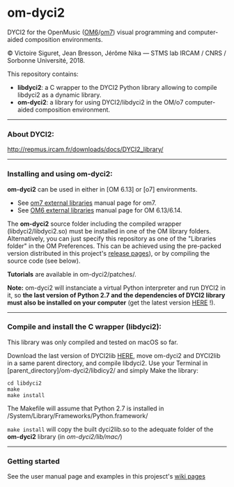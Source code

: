 # om-dyci2
DYCI2 for the OpenMusic ([OM6](http://repmus.ircam.fr/openmusic/)/[om7](https://openmusic-project.github.io/)) visual programming and computer-aided composition environments.

© Victoire Siguret, Jean Bresson, Jérôme Nika — STMS lab IRCAM / CNRS / Sorbonne Université, 2018.

This repository contains:
* __libdyci2__: a C wrapper to the DYCI2 Python library allowing to compile libdyci2 as a dynamic library.
* __om-dyci2__: a library for using DYCI2/libdyci2 in the OM/o7 computer-aided composition environment.

------
### About DYCI2:

http://repmus.ircam.fr/downloads/docs/DYCI2_library/

------

### Installing and using om-dyci2:

**om-dyci2** can be used in either in [OM 6.13] or [o7] environments.
  * See [om7 external libraries](https://openmusic-project.github.io/pages/libraries) manual page for om7.
  * See [OM6 external libraries](http://repmus.ircam.fr/openmusic/libraries) manual page for OM 6.13/6.14.

The **om-dyci2** source folder including the compiled wrapper (libdyci2/libdyci2.so) must be installed in one of the OM library folders.
Alternatively, you can just specify this repository as one of the "Libraries folder" in the OM Preferences.
This can be achieved using the pre-packed version distributed in this project's [release pages](https://github.com/DYCI2/om-dyci2/releases)), or by compiling the source code (see below).

__Tutorials__ are available in om-dyci2/patches/.

**Note:** om-dyci2 will instanciate a virtual Python interpreter and run DYCI2 in it, so **the last version of Python 2.7 and the dependencies of DYCI2 library must also be installed on your computer** (get the latest version [HERE](https://github.com/DYCI2/Dyci2Lib) !).

------
### Compile and install the C wrapper (libdyci2):

This library was only compiled and tested on macOS so far.

Download the last version of DYCI2lib [HERE](https://github.com/DYCI2/Dyci2Lib), move om-dyci2 and DYCI2lib in a same parent directory, and compile libdyci2. Use your Terminal in [parent_directory]/om-dyci2/libdicy2/ and simply Make the library:
```
cd libdyci2
make
make install
```

The Makefile will assume that Python 2.7 is installed in /System/Library/Frameworks/Python.framework/

`make install` will copy the built dyci2lib.so to the adequate folder of the **om-dyci2** library (in *om-dyci2/lib/mac/*)





------
### Getting started

See the user manual page and examples in this projesct's [wiki pages](https://github.com/DYCI2/om-dyci2/wiki)
